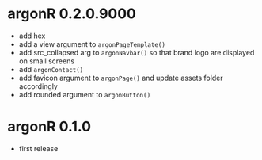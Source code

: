 # argonR 0.2.0.9000
- add hex
- add a view argument to `argonPageTemplate()`
- add src_collapsed arg to `argonNavbar()` so that brand logo are displayed on small screens
- add `argonContact()`
- add favicon argument to `argonPage()` and update assets folder accordingly
- add rounded argument to `argonButton()`

# argonR 0.1.0
- first release